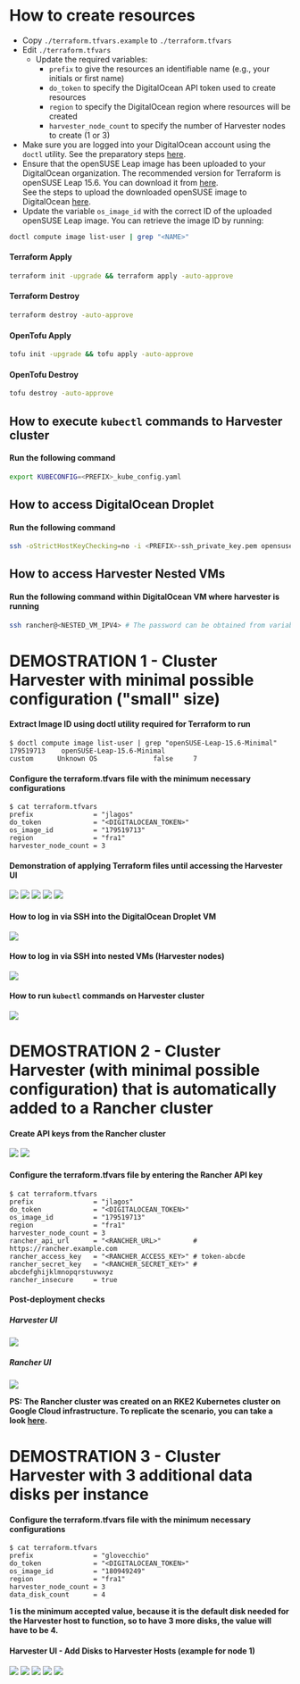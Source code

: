 # How to create resources

- Copy `./terraform.tfvars.example` to `./terraform.tfvars`
- Edit `./terraform.tfvars`
  - Update the required variables:
    - `prefix` to give the resources an identifiable name (e.g., your initials or first name)
    - `do_token` to specify the DigitalOcean API token used to create resources
    - `region` to specify the DigitalOcean region where resources will be created
    - `harvester_node_count` to specify the number of Harvester nodes to create (1 or 3)
- Make sure you are logged into your DigitalOcean account using the `doctl` utility. See the preparatory steps [here](../../modules/digitalocean/README.md).
- Ensure that the openSUSE Leap image has been uploaded to your DigitalOcean organization. The recommended version for Terraform is openSUSE Leap 15.6. You can download it from [here](https://download.opensuse.org/distribution/leap/15.6/appliances/openSUSE-Leap-15.6-Minimal-VM.x86_64-Cloud.qcow2).  
  See the steps to upload the downloaded openSUSE image to DigitalOcean [here](https://docs.digitalocean.com/products/custom-images/how-to/upload/).
- Update the variable `os_image_id` with the correct ID of the uploaded openSUSE Leap image. You can retrieve the image ID by running:

```bash
doctl compute image list-user | grep "<NAME>"
```

#### Terraform Apply

```bash
terraform init -upgrade && terraform apply -auto-approve
```

#### Terraform Destroy

```bash
terraform destroy -auto-approve
```

#### OpenTofu Apply

```bash
tofu init -upgrade && tofu apply -auto-approve
```

#### OpenTofu Destroy

```bash
tofu destroy -auto-approve
```

## How to execute `kubectl` commands to Harvester cluster

#### Run the following command

```bash
export KUBECONFIG=<PREFIX>_kube_config.yaml
```

## How to access DigitalOcean Droplet

#### Run the following command

```bash
ssh -oStrictHostKeyChecking=no -i <PREFIX>-ssh_private_key.pem opensuse@<PUBLIC_IPV4>
```

## How to access Harvester Nested VMs

#### Run the following command within DigitalOcean VM where harvester is running

```bash
ssh rancher@<NESTED_VM_IPV4> # The password can be obtained from variable harvester_password or from join/create_cloud_config.yaml file in the current folder
```

# DEMOSTRATION 1 - Cluster Harvester with minimal possible configuration ("small" size)

#### Extract Image ID using doctl utility required for Terraform to run

```console
$ doctl compute image list-user | grep "openSUSE-Leap-15.6-Minimal"
179519713    openSUSE-Leap-15.6-Minimal                            custom      Unknown OS              false     7
```

#### Configure the terraform.tfvars file with the minimum necessary configurations

```console
$ cat terraform.tfvars
prefix               = "jlagos"
do_token             = "<DIGITALOCEAN_TOKEN>"
os_image_id          = "179519713"
region               = "fra1"
harvester_node_count = 3
```

#### Demonstration of applying Terraform files until accessing the Harvester UI

![](../../images/DO_PROJ_README_1.png)
![](../../images/DO_PROJ_README_2.png)
![](../../images/DO_PROJ_README_3.png)
![](../../images/DO_PROJ_README_4.png)
![](../../images/DO_PROJ_README_5.png)

#### How to log in via SSH into the DigitalOcean Droplet VM

![](../../images/DO_PROJ_README_6.png)

#### How to log in via SSH into nested VMs (Harvester nodes)

![](../../images/DO_PROJ_README_7.png)

#### How to run `kubectl` commands on Harvester cluster

![](../../images/DO_PROJ_README_8.png)

# DEMOSTRATION 2 - Cluster Harvester (with minimal possible configuration) that is automatically added to a Rancher cluster

#### Create API keys from the Rancher cluster

![](../../images/DO_PROJ_README_9.png)
![](../../images/DO_PROJ_README_10.png)

#### Configure the terraform.tfvars file by entering the Rancher API key

```console
$ cat terraform.tfvars
prefix               = "jlagos"
do_token             = "<DIGITALOCEAN_TOKEN>"
os_image_id          = "179519713"
region               = "fra1"
harvester_node_count = 3
rancher_api_url      = "<RANCHER_URL>"        # https://rancher.example.com
rancher_access_key   = "<RANCHER_ACCESS_KEY>" # token-abcde
rancher_secret_key   = "<RANCHER_SECRET_KEY>" # abcdefghijklmnopqrstuvwxyz
rancher_insecure     = true
```

#### Post-deployment checks

##### Harvester UI

![](../../images/DO_PROJ_README_11.png) 

##### Rancher UI

![](../../images/DO_PROJ_README_12.png)

**PS: The Rancher cluster was created on an RKE2 Kubernetes cluster on Google Cloud infrastructure. To replicate the scenario, you can take a look [here](https://github.com/rancher/tf-rancher-up/tree/main/recipes/upstream/google-cloud/rke2).**

# DEMOSTRATION 3 - Cluster Harvester with 3 additional data disks per instance

#### Configure the terraform.tfvars file with the minimum necessary configurations

```console
$ cat terraform.tfvars
prefix               = "glovecchio"
do_token             = "<DIGITALOCEAN_TOKEN>"
os_image_id          = "180949249"
region               = "fra1"
harvester_node_count = 3
data_disk_count      = 4
```

**1 is the minimum accepted value, because it is the default disk needed for the Harvester host to function, so to have 3 more disks, the value will have to be 4.**

#### Harvester UI - Add Disks to Harvester Hosts (example for node 1)

![](../../images/DO_PROJ_README_13.png)
![](../../images/DO_PROJ_README_14.png)
![](../../images/DO_PROJ_README_15.png)
![](../../images/DO_PROJ_README_16.png)
![](../../images/DO_PROJ_README_17.png)
